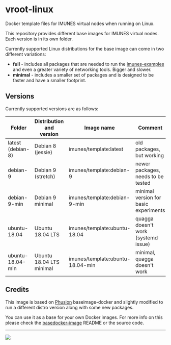 # vroot-linux
Docker template files for IMUNES virtual nodes when running on Linux.

This repository provides different base images for IMUNES virtual nodes. Each
version is in its own folder.

Currently supported Linux distributions for the base image can come in two
different variations:
 - __full__ - includes all packages that are needed to run the
   [imunes-examples](https://github.com/imunes/imunes-examples) and even a
   greater variety of networking tools. Bigger and slower.
 - __minimal__ - includes a smaller set of packages and is designed to be
   faster and have a smaller footprint.

## Versions
Currently supported versions are as follows:

| Folder            | Distribution and version | Image name                       | Comment                               |
| ----------------- | ------------------------ | -------------------------------- | ------------------------------------- |
| latest (debian-8) | Debian 8 (jessie)        | imunes/template:latest           | old packages, but working             |
| debian-9          | Debian 9 (stretch)       | imunes/template:debian-9         | newer packages, needs to be tested    |
| debian-9-min      | Debian 9 minimal         | imunes/template:debian-9-min     | minimal version for basic experiments |
| ubuntu-18.04      | Ubuntu 18.04 LTS         | imunes/template:ubuntu-18.04     | quagga doesn't work (systemd issue)   |
| ubuntu-18.04-min  | Ubuntu 18.04 LTS minimal | imunes/template:ubuntu-18.04-min | minimal, quagga doesn't work          |

## Credits
This image is based on [Phusion](http://www.phusion.nl/) baseimage-docker and
slightly modified to run a different distro version along with some new
packages.

You can use it as a base for your own Docker images. For more info on this
please check the [basedocker-image](https://github.com/phusion/baseimage-docker)
README or the source code.

-----------------------------------------
[<img src="http://imunes.tel.fer.hr/images/imunes_logo.png">](http://www.imunes.net/)
